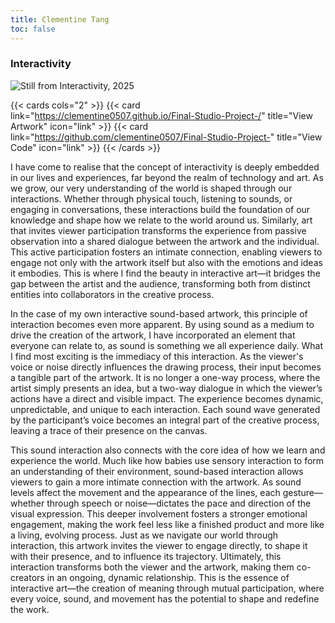 ```yaml
---
title: Clementine Tang 
toc: false
---
```


### Interactivity

![](/images/clementine_tang.png "Still from Interactivity, 2025")

{{< cards cols="2" >}}
  {{< card link="https://clementine0507.github.io/Final-Studio-Project-/" title="View Artwork" icon="link" >}}
  {{< card link="https://github.com/clementine0507/Final-Studio-Project-" title="View Code" icon="link" >}}
{{< /cards >}}

I have come to realise that the concept of interactivity is deeply embedded in our lives and experiences, far beyond the realm of technology and art. As we grow, our very understanding of the world is shaped through our interactions. Whether through physical touch, listening to sounds, or engaging in conversations, these interactions build the foundation of our knowledge and shape how we relate to the world around us. Similarly, art that invites viewer participation transforms the experience from passive observation into a shared dialogue between the artwork and the individual. This active participation fosters an intimate connection, enabling viewers to engage not only with the artwork itself but also with the emotions and ideas it embodies. This is where I find the beauty in interactive art—it bridges the gap between the artist and the audience, transforming both from distinct entities into collaborators in the creative process.

In the case of my own interactive sound-based artwork, this principle of interaction becomes even more apparent. By using sound as a medium to drive the creation of the artwork, I have incorporated an element that everyone can relate to, as sound is something we all experience daily. What I find most exciting is the immediacy of this interaction. As the viewer's voice or noise directly influences the drawing process, their input becomes a tangible part of the artwork. It is no longer a one-way process, where the artist simply presents an idea, but a two-way dialogue in which the viewer’s actions have a direct and visible impact. The experience becomes dynamic, unpredictable, and unique to each interaction. Each sound wave generated by the participant’s voice becomes an integral part of the creative process, leaving a trace of their presence on the canvas.

This sound interaction also connects with the core idea of how we learn and experience the world. Much like how babies use sensory interaction to form an understanding of their environment, sound-based interaction allows viewers to gain a more intimate connection with the artwork. As sound levels affect the movement and the appearance of the lines, each gesture—whether through speech or noise—dictates the pace and direction of the visual expression. This deeper involvement fosters a stronger emotional engagement, making the work feel less like a finished product and more like a living, evolving process. Just as we navigate our world through interaction, this artwork invites the viewer to engage directly, to shape it with their presence, and to influence its trajectory. Ultimately, this interaction transforms both the viewer and the artwork, making them co-creators in an ongoing, dynamic relationship. This is the essence of interactive art—the creation of meaning through mutual participation, where every voice, sound, and movement has the potential to shape and redefine the work.
